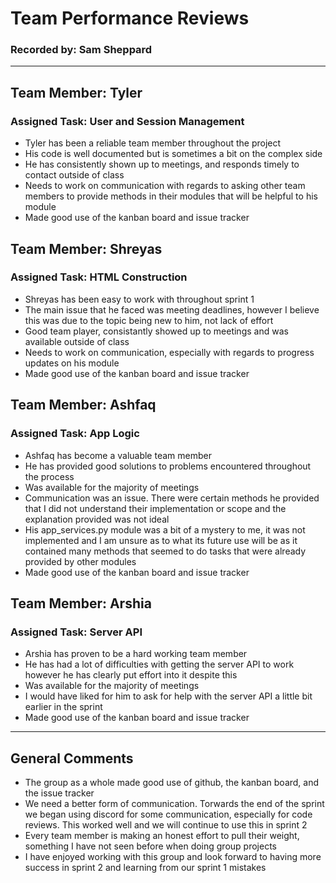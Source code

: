 # Team Performance Reviews
### Recorded by: Sam Sheppard

----
## Team Member: Tyler
### Assigned Task: User and Session Management
 - Tyler has been a reliable team member throughout the project
 - His code is well documented but is sometimes a bit on the complex side
 - He has consistently shown up to meetings, and responds timely to contact outside of class
 - Needs to work on communication with regards to asking other team members to provide methods in their modules that will be helpful to his module
 - Made good use of the kanban board and issue tracker

## Team Member: Shreyas
### Assigned Task: HTML Construction
 - Shreyas has been easy to work with throughout sprint 1
 - The main issue that he faced was meeting deadlines, however I believe this was due to the topic being new to him, not lack of effort
 - Good team player, consistantly showed up to meetings and was available outside of class
 - Needs to work on communication, especially with regards to progress updates on his module
 - Made good use of the kanban board and issue tracker

## Team Member: Ashfaq
### Assigned Task: App Logic
 - Ashfaq has become a valuable team member
 - He has provided good solutions to problems encountered throughout the process
 - Was available for the majority of meetings
 - Communication was an issue. There were certain methods he provided that I did not understand their implementation or scope and the explanation provided was not ideal
 - His app_services.py module was a bit of a mystery to me, it was not implemented and I am unsure as to what its future use will be as it contained many methods that seemed to do tasks that were already provided by other modules
 - Made good use of the kanban board and issue tracker

## Team Member: Arshia
### Assigned Task: Server API
 - Arshia has proven to be a hard working team member
 - He has had a lot of difficulties with getting the server API to work however he has clearly put effort into it despite this
 - Was available for the majority of meetings
 - I would have liked for him to ask for help with the server API a little bit earlier in the sprint
 - Made good use of the kanban board and issue tracker

---
## General Comments
 - The group as a whole made good use of github, the kanban board, and the issue tracker
 - We need a better form of communication. Torwards the end of the sprint we began using discord for some communication, especially for code reviews. This worked well and we will continue to use this in sprint 2
 - Every team member is making an honest effort to pull their weight, something I have not seen before when doing group projects
 - I have enjoyed working with this group and look forward to having more success in sprint 2 and learning from our sprint 1 mistakes
